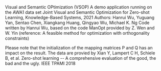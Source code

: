 Visual and Semantic OPtimization (VSOP)
A demo application running on the AWA1 data set 
Joint Visual and Semantic Optimization for Zero-shot Learning, Knowledge-Based Systems, 2021
Authors: Hanrui Wu, Yuguang Yan, Sentao Chen, Xiangkang Huang, Qingyao Wu, Michael K. Ng
Code written by Hanrui Wu, based on the code ManOpt provided by Z. Wen and W. Yin (reference: A feasible method for optimization with orthogonality constraints)

Please note that the initialization of the mapping matrices P and Q has an impact on the result.
The data are provied by Xian Y, Lampert C H, Schiele B, et al. Zero-shot learning -- A comprehensive evaluation of the good, the bad and the ugly. IEEE TPAMI 2018